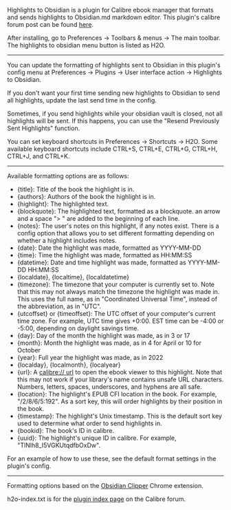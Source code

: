 Highlights to Obsidian is a plugin for Calibre ebook manager that formats and sends highlights to Obsidian.md markdown editor. This plugin's calibre forum post can be found [here](https://www.mobileread.com/forums/showthread.php?t=351283).

After installing, go to Preferences -> Toolbars & menus -> The main toolbar. The highlights to obsidian menu button is listed as H2O.

---

You can update the formatting of highlights sent to Obsidian in this plugin's config menu at Preferences -> Plugins -> User interface action -> Highlights to Obsidian.

If you don't want your first time sending new highlights to Obsidian to send all highlights, update the last send time in the config.

Sometimes, if you send highlights while your obsidian vault is closed, not all highlights will be sent. If this happens, you can use the "Resend Previously Sent Highlights" function.

You can set keyboard shortcuts in Preferences -> Shortcuts -> H2O. Some available keyboard shortcuts include CTRL+S, CTRL+E, CTRL+G, CTRL+H, CTRL+J, and CTRL+K.

---

Available formatting options are as follows:

- {title}: Title of the book the highlight is in.
- {authors}: Authors of the book the highlight is in.
- {highlight}: The highlighted text.
- {blockquote}: The highlighted text, formatted as a blockquote. an arrow and a space "> " are added to the beginning of each line.
- {notes}: The user's notes on this highlight, if any notes exist. There is a config option that allows you to set different formatting depending on whether a highlight includes notes.
- {date}: Date the highlight was made, formatted as YYYY-MM-DD
- {time}: Time the highlight was made, formatted as HH:MM:SS
- {datetime}: Date and time highlight was made, formatted as YYYY-MM-DD HH:MM:SS
- {localdate}, {localtime}, {localdatetime}
- {timezone}: The timezone that your computer is currently set to. Note that this may not always match the timezone the highlight was made in. This uses the full name, as in "Coordinated Universal Time", instead of the abbreviation, as in "UTC".
- {utcoffset} or {timeoffset}: The UTC offset of your computer's current time zone. For example, UTC time gives +0:00. EST time can be -4:00 or -5:00, depending on daylight savings time.
- {day}: Day of the month the highlight was made, as in 3 or 17
- {month}: Month the highlight was made, as in 4 for April or 10 for October
- {year}: Full year the highlight was made, as in 2022
- {localday}, {localmonth}, {localyear}
- {url}: A [calibre:// url](https://manual.calibre-ebook.com/url_scheme.html) to open the ebook viewer to this highlight. Note that this may not work if your library's name contains unsafe URL characters. Numbers, letters, spaces, underscores, and hyphens are all safe.
- {location}: The highlight's EPUB CFI location in the book. For example, "/2/8/6/5:192". As a sort key, this will order highlights by their position in the book.
- {timestamp}: The highlight's Unix timestamp. This is the default sort key used to determine what order to send highlights in.
- {bookid}: The book's ID in calibre. 
- {uuid}: The highlight's unique ID in calibre. For example, "TlNlh8_I5VGKUtqdfbOxDw".

For an example of how to use these, see the default format settings in the plugin's config.

---

Formatting options based on the [Obsidian Clipper](https://github.com/jplattel/obsidian-clipper) Chrome extension.

h2o-index.txt is for the [plugin index page](https://www.mobileread.com/forums/showthread.php?t=118764) on the Calibre forum.
